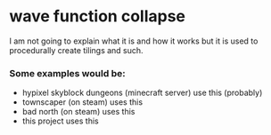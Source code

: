 # wave function collapse

I am not going to explain what it is and how it works but it is used to procedurally create tilings and such.

### Some examples would be:
- hypixel skyblock dungeons (minecraft server) use this (probably)
- townscaper (on steam) uses this
- bad north (on steam) uses this
- this project uses this

